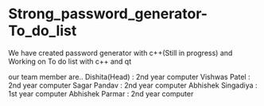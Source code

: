 # Strong_password_generator-To_do_list

We have created password generator with c++(Still in progress)
and 
Working on To do list with c++ and qt

our team member are..
      Dishita(Head) : 2nd year computer 
      Vishwas Patel : 2nd year computer
      Sagar Pandav  : 2nd year computer
      Abhishek Singadiya  : 1st year computer
      Abhishek Parmar : 2nd year computer
